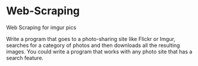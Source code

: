 # Web-Scraping
Web Scraping for imgur pics

Write a program that goes to a photo-sharing site like Flickr or Imgur, 
searches for a category of photos
and then downloads all the resulting images. 
You could write a program that works with any photo site that has a search feature. 


